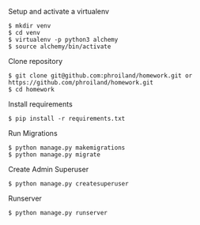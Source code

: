 Setup and activate a virtualenv

```
$ mkdir venv
$ cd venv
$ virtualenv -p python3 alchemy
$ source alchemy/bin/activate
```

Clone repository

```
$ git clone git@github.com:phroiland/homework.git or https://github.com/phroiland/homework.git
$ cd homework
```
Install requirements

```
$ pip install -r requirements.txt
```

Run Migrations
```
$ python manage.py makemigrations
$ python manage.py migrate
```

Create Admin Superuser
```
$ python manage.py createsuperuser
```
Runserver
```
$ python manage.py runserver
```
